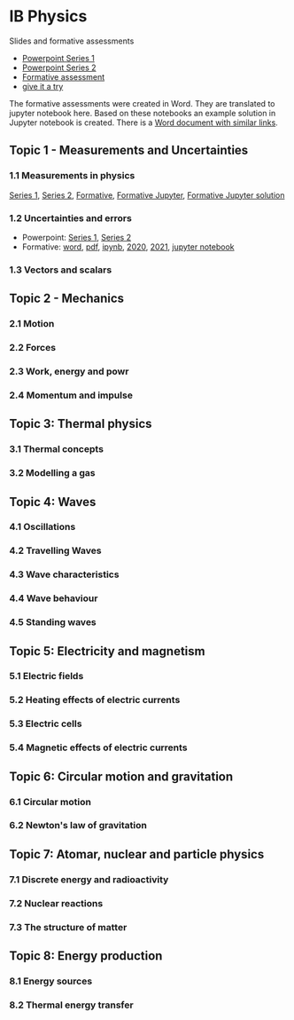 # IB Physics

Slides and formative assessments

- [Powerpoint Series 1](https://drive.google.com/open?id=18wEXWMASSTrLhjrVwzVrZImc5bLa42V6)
- [Powerpoint Series 2](https://drive.google.com/open?id=1Zi6j8ECYUrJOPDpvYzfvb6Sy_bLPpxW8)
- [Formative assessment](https://drive.google.com/open?id=1rWc4Xtn_aqcqBzV5mtkMf3cUWCNbINXm)
- [give it a try](https://drive.google.com/open?id=1ckPyYUWHaQMIKd2j1sD8RgCBWXl3zFwZ)

The formative assessments were created in Word. They are translated to jupyter notebook here. Based on these notebooks an example solution in Jupyter notebook is created. There is a [Word document with similar links](https://drive.google.com/file/d/1tINJtPGmdBGhy6ZH608g_bMzFcfzFqH9/view?usp=sharing).

## Topic 1 - Measurements and Uncertainties
### 1.1 Measurements in physics

[Series 1](), [Series 2](), [Formative](), [Formative Jupyter](), [Formative Jupyter solution]()

### 1.2 Uncertainties and errors

- Powerpoint: [Series 1](), [Series 2]()
- Formative: [word](), [pdf](), [ipynb](), [2020](), [2021](), [jupyter notebook]()

### 1.3 Vectors and scalars

## Topic 2 - Mechanics
### 2.1 Motion

### 2.2 Forces

### 2.3 Work, energy and powr

### 2.4 Momentum and impulse

## Topic 3: Thermal physics
### 3.1 Thermal concepts

### 3.2 Modelling a gas

## Topic 4: Waves
### 4.1 Oscillations

### 4.2 Travelling Waves

### 4.3 Wave characteristics

### 4.4 Wave behaviour

### 4.5 Standing waves

## Topic 5: Electricity and magnetism
### 5.1 Electric fields

### 5.2 Heating effects of electric currents

### 5.3 Electric cells

### 5.4 Magnetic effects of electric currents

## Topic 6: Circular motion and gravitation
### 6.1 Circular motion

### 6.2 Newton's law of gravitation

## Topic 7: Atomar, nuclear and particle physics
### 7.1 Discrete energy and radioactivity

### 7.2 Nuclear reactions

### 7.3 The structure of matter

## Topic 8: Energy production
### 8.1 Energy sources

### 8.2 Thermal energy transfer
